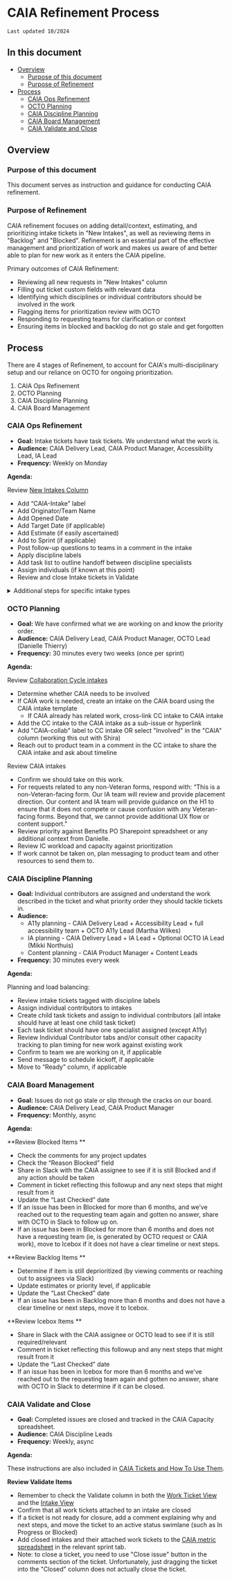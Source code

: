 # CAIA Refinement Process
`Last updated 10/2024`

## In this document
- [Overview](https://github.com/department-of-veterans-affairs/va.gov-team/blob/master/teams/CAIA/Ops/CAIA%20Refinement%20Process.md#overview)
  - [Purpose of this document](https://github.com/department-of-veterans-affairs/va.gov-team/blob/master/teams/CAIA/Ops/CAIA%20Refinement%20Process.md#purpose-of-this-document)
  - [Purpose of Refinement](https://github.com/department-of-veterans-affairs/va.gov-team/blob/master/teams/CAIA/Ops/CAIA%20Refinement%20Process.md#purpose-of-caia-ops-refinement)
- [Process](https://github.com/department-of-veterans-affairs/va.gov-team/blob/master/teams/CAIA/Ops/CAIA%20Refinement%20Process.md#process)
  - [CAIA Ops Refinement](https://github.com/department-of-veterans-affairs/va.gov-team/blob/master/teams/CAIA/Ops/CAIA%20Refinement%20Process.md#caia-ops-refinement)
  - [OCTO Planning](https://github.com/department-of-veterans-affairs/va.gov-team/blob/master/teams/CAIA/Ops/CAIA%20Refinement%20Process.md#octo-planning)
  - [CAIA Discipline Planning](https://github.com/department-of-veterans-affairs/va.gov-team/blob/master/teams/CAIA/Ops/CAIA%20Refinement%20Process.md#caia-discipline-planning)
  - [CAIA Board Management](https://github.com/department-of-veterans-affairs/va.gov-team/blob/master/teams/CAIA/Ops/CAIA%20Refinement%20Process.md#caia-board-management)
  - [CAIA Validate and Close](https://github.com/department-of-veterans-affairs/va.gov-team/blob/master/teams/CAIA/Ops/CAIA%20Refinement%20Process.md#caia-validate-and-close)


## Overview

### Purpose of this document
This document serves as instruction and guidance for conducting CAIA refinement.

### Purpose of Refinement
CAIA refinement focuses on adding detail/context, estimating, and prioritizing intake tickets in "New Intakes", as well as reviewing items in "Backlog" and "Blocked". Refinement is an essential part of the effective management and prioritization of work and makes us aware of and better able to plan for new work as it enters the CAIA pipeline.

Primary outcomes of CAIA Refinement:
- Reviewing all new requests in "New Intakes" column
- Filling out ticket custom fields with relevant data
- Identifying which disciplines or individual contributors should be involved in the work
- Flagging items for prioritization review with OCTO
- Responding to requesting teams for clarification or context
- Ensuring items in blocked and backlog do not go stale and get forgotten

## Process
There are 4 stages of Refinement, to account for CAIA's multi-disciplinary setup and our reliance on OCTO for ongoing prioritization.
1. CAIA Ops Refinement
2. OCTO Planning
3. CAIA Discipline Planning
4. CAIA Board Management

### CAIA Ops Refinement

- **Goal:** Intake tickets have task tickets. We understand what the work is.
- **Audience:** CAIA Delivery Lead, CAIA Product Manager, Accessibility Lead, IA Lead
- **Frequency:** Weekly on Monday

**Agenda:**

Review [New Intakes Column](https://github.com/orgs/department-of-veterans-affairs/projects/929/views/78)
- Add “CAIA-Intake” label
- Add Originator/Team Name
- Add Opened Date
- Add Target Date (if applicable)
- Add Estimate (if easily ascertained)
- Add to Sprint (if applicable)
- Post follow-up questions to teams in a comment in the intake
- Apply discipline labels 
- Add task list to outline handoff between discipline specialists
- Assign individuals (if known at this point)
- Review and close Intake tickets in Validate

<details close>
  <summary>Additional steps for specific intake types</summary>
  
- Redirect requests are treated as work tickets and should move through work ticket swim lanes
- If team is publishing a new page or launching a new page, set up a work ticket for the entry point work (this includes crosslinks from other pages and left nav and top nav placement). Use the IA document provided by the IA team and list out each page the team needs to add an entry point. An example entry point ticket is [here](https://app.zenhub.com/workspaces/sitewide-content-accessibility-and-ia-63a1d63232beba0011a7833f/issues/gh/department-of-veterans-affairs/va.gov-team/28677).
- If a new tool is launching incrementally, a React widget needs to be added to the page. Set up a ticket to implement the work. More info on react widgets [here](https://github.com/department-of-veterans-affairs/va.gov-team/blob/master/teams/vsa/teams/sitewide-content/processes/dynamic-content-process.md).
- If request is related to MHV, tag Sara Sterkenburg (@sterkenburgsara) and Riley Orr (@rileyorr)
- If team has selected “no” on collab cycle checkbox, share in the Governance Slack channel to confirm they dont need to go through collab cycle
- If the ticket is related to HEALTH, triage whether it goes to Sara Sterkenberg (Cartography team) or Kristin Ouellette (CAIA)
- If the url of the tool/page starts with /health-care/, it goes to Kristin (tag Kristin and Sitewide IA)
- If the url starts with myhealth, it goes to Sara (tag Sara and Cartography team)
  
</details>

### OCTO Planning

- **Goal:** We have confirmed what we are working on and know the priority order.
- **Audience:** CAIA Delivery Lead, CAIA Product Manager, OCTO Lead (Danielle Thierry)
- **Frequency:** 30 minutes every two weeks (once per sprint)

**Agenda:**

Review [Collaboration Cycle intakes](https://github.com/orgs/department-of-veterans-affairs/projects/998/views/12?filterQuery=no%3Acaia+-status%3AClosed%2C%22Post+Staging+Review%22+-label%3A%22CAIA-Collab%22+)
- Determine whether CAIA needs to be involved
- If CAIA work is needed, create an intake on the CAIA board using the CAIA intake template
  - If CAIA already has related work, cross-link CC intake to CAIA intake
- Add the CC intake to the CAIA intake as a sub-issue or hyperlink
- Add "CAIA-collab" label to CC intake OR select "Involved" in the "CAIA" column (working this out with Shira)
- Reach out to product team in a comment in the CC intake to share the CAIA intake and ask about timeline

Review CAIA intakes 
- Confirm we should take on this work.
- For requests related to any non-Veteran forms, respond with: “This is a non-Veteran-facing form. Our IA team will review and provide placement direction. Our content and IA team will provide guidance on the H1 to ensure that it does not compete or cause confusion with any Veteran-facing forms. Beyond that, we cannot provide additional UX flow or content support.”
- Review priority against Benefits PO Sharepoint spreadsheet or any additional context from Danielle.
- Review IC workload and capacity against prioritization
- If work cannot be taken on, plan messaging to product team and other resources to send them to.

### CAIA Discipline Planning

- **Goal:** Individual contributors are assigned and understand the work described in the ticket and what priority order they should tackle tickets in.
- **Audience:** 
  - A11y planning - CAIA Delivery Lead + Accessibility Lead + full accessibility team + OCTO A11y Lead (Martha Wilkes)
  - IA planning - CAIA Delivery Lead + IA Lead + Optional OCTO IA Lead (Mikki Northuis)
  - Content planning - CAIA Product Manager + Content Leads
- **Frequency:** 30 minutes every week

**Agenda:**

Planning and load balancing:
- Review intake tickets tagged with discipline labels 
- Assign individual contributors to intakes
- Create child task tickets and assign to individual contributors (all intake should have at least one child task ticket)
- Each task ticket should have one specialist assigned (except A11y)
- Review Individual Contributor tabs and/or consult other capacity tracking to plan timing for new work against existing work
- Confirm to team we are working on it, if applicable
- Send message to schedule kickoff, if applicable
- Move to “Ready” column, if applicable


### CAIA Board Management

- **Goal:** Issues do not go stale or slip through the cracks on our board.
- **Audience:** CAIA Delivery Lead, CAIA Product Manager
- **Frequency:** Monthly, async

**Agenda:**

**Review Blocked Items **
- Check the comments for any project updates
- Check the “Reason Blocked” field 
- Share in Slack with the CAIA assignee  to see if it is still Blocked and if any action should be taken
- Comment in ticket reflecting this followup and any next steps that might result from it
- Update the “Last Checked” date
- If an issue has been in Blocked for more than 6 months, and we’ve reached out to the requesting team again and gotten no answer, share with OCTO in Slack to follow up on.
- If an issue has been in Blocked for more than 6 months and does not have a requesting team (ie, is generated by OCTO request or CAIA work), move to Icebox if it does not have a clear timeline or next steps.

**Review Backlog Items **
- Determine if item is still deprioritized (by viewing comments or reaching out to assignees via Slack)
- Update estimates or priority level, if applicable
- Update the “Last Checked” date
- If an issue has been in Backlog more than 6 months and does not have a clear timeline or next steps, move it to Icebox.

**Review Icebox Items **
- Share in Slack with the CAIA assignee or OCTO lead to see if it is still required/relevant
- Comment in ticket reflecting this followup and any next steps that might result from it
- Update the “Last Checked” date 
- If an issue has been in Icebox for more than 6 months and we’ve reached out to the requesting team again and gotten no answer, share with OCTO in Slack to determine if it can be closed.

### CAIA Validate and Close

- **Goal:** Completed issues are closed and tracked in the CAIA Capacity spreadsheet.
- **Audience:** CAIA Discipline Leads
- **Frequency:** Weekly, async

**Agenda:**

These instructions are also included in [CAIA Tickets and How To Use Them](https://github.com/department-of-veterans-affairs/va.gov-team/blob/master/teams/CAIA/Ops/CAIA%20Tickets%20and%20How%20To%20Use%20Them.md).

**Review Validate Items**

- Remember to check the Validate column in both the [Work Ticket View](https://github.com/orgs/department-of-veterans-affairs/projects/929/views/1) and the [Intake View](https://github.com/orgs/department-of-veterans-affairs/projects/929/views/75)
- Confirm that all work tickets attached to an intake are closed
- If a ticket is not ready for closure, add a comment explaining why and next steps, and move the ticket to an active status swimlane (such as In Progress or Blocked)
- Add closed intakes and their attached work tickets to the [CAIA metric spreadsheet](https://docs.google.com/spreadsheets/d/1D1gNZlAIYbOIL9epKA_AadT5rdDCIu5IweRbRxDf288/edit?gid=1091370068#gid=1091370068) in the relevant sprint tab.
- Note: to close a ticket, you need to use "Close issue" button in the comments section of the ticket. Unfortunately, just dragging the ticket into the "Closed" column does not actually close the ticket.
